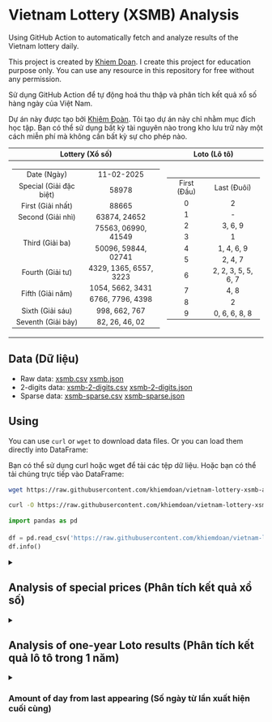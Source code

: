 # Vietnam Lottery (XSMB) Analysis

Using GitHub Action to automatically fetch and analyze results of the Vietnam lottery daily.

This project is created by [Khiem Doan](https://github.com/khiemdoan). I create this project for education purpose only. You can use any resource in this repository for free without any permission.

Sử dụng GitHub Action để tự động hoá thu thập và phân tích kết quả xổ số hàng ngày của Việt Nam.

Dự án này được tạo bởi [Khiêm Đoàn](https://github.com/khiemdoan). Tôi tạo dự án này chỉ nhằm mục đích học tập. Bạn có thể sử dụng bất kỳ tài nguyên nào trong kho lưu trữ này một cách miễn phí mà không cần bất kỳ sự cho phép nào.

| Lottery (Xổ số) | Loto (Lô tô) |
| :------------: | :----------: |
| <table><tr><td>Date (Ngày)</td><td>11-02-2025</td></tr><tr><td>Special (Giải đặc biệt)</td><td>58978</td></tr><tr><td>First (Giải nhất)</td><td>88665</td></tr><tr><td>Second (Giải nhì)</td><td>63874, 24652</td></tr><tr><td rowspan="2">Third (Giải ba)</td><td>75563, 06990, 41549</td></tr><tr><td>50096, 59844, 02741</td></tr><tr><td>Fourth (Giải tư)</td><td>4329, 1365, 6557, 3223</td></tr><tr><td rowspan="2">Fifth (Giải năm)</td><td>1054, 5662, 3431</td></tr><tr><td>6766, 7796, 4398</td></tr><tr><td>Sixth (Giải sáu)</td><td>998, 662, 767</td></tr><tr><td>Seventh (Giải bảy)</td><td>82, 26, 46, 02</td></tr></table> | <table><tr><td>First (Đầu)</td><td>Last (Đuôi)</td></tr><tr><td>0</td><td>2</td></tr><tr><td>1</td><td>-</td></tr><tr><td>2</td><td>3, 6, 9</td></tr><tr><td>3</td><td>1</td></tr><tr><td>4</td><td>1, 4, 6, 9</td></tr><tr><td>5</td><td>2, 4, 7</td></tr><tr><td>6</td><td>2, 2, 3, 5, 5, 6, 7</td></tr><tr><td>7</td><td>4, 8</td></tr><tr><td>8</td><td>2</td></tr><tr><td>9</td><td>0, 6, 6, 8, 8</td></tr></table> |

## Data (Dữ liệu)

* Raw data: [xsmb.csv](https://raw.githubusercontent.com/khiemdoan/vietnam-lottery-xsmb-analysis/refs/heads/main/data/xsmb.csv) [xsmb.json](https://raw.githubusercontent.com/khiemdoan/vietnam-lottery-xsmb-analysis/refs/heads/main/data/xsmb.json)
* 2-digits data: [xsmb-2-digits.csv](https://raw.githubusercontent.com/khiemdoan/vietnam-lottery-xsmb-analysis/refs/heads/main/data/xsmb-2-digits.csv) [xsmb-2-digits.json](https://raw.githubusercontent.com/khiemdoan/vietnam-lottery-xsmb-analysis/refs/heads/main/data/xsmb-2-digits.json)
* Sparse data: [xsmb-sparse.csv](https://raw.githubusercontent.com/khiemdoan/vietnam-lottery-xsmb-analysis/refs/heads/main/data/xsmb-sparse.csv) [xsmb-sparse.json](https://raw.githubusercontent.com/khiemdoan/vietnam-lottery-xsmb-analysis/refs/heads/main/data/xsmb-sparse.json)

## Using

You can use `curl` or `wget` to download data files. Or you can load them directly into DataFrame:

Bạn có thể sử dụng curl hoặc wget để tải các tệp dữ liệu. Hoặc bạn có thể tải chúng trực tiếp vào DataFrame:

```sh
wget https://raw.githubusercontent.com/khiemdoan/vietnam-lottery-xsmb-analysis/refs/heads/main/data/xsmb.csv
```

```sh
curl -O https://raw.githubusercontent.com/khiemdoan/vietnam-lottery-xsmb-analysis/refs/heads/main/data/xsmb-2-digits.csv
```

```python
import pandas as pd

df = pd.read_csv('https://raw.githubusercontent.com/khiemdoan/vietnam-lottery-xsmb-analysis/refs/heads/main/data/xsmb-sparse.csv')
df.info()
```

<details>
  <summary><h2>Analysis of special prices (Phân tích kết quả xổ số)</h2></summary>
  <h3>Amount of day from last appearing (Số ngày từ lần xuất hiện cuối cùng)</h3>

  ![Delta](images/special_delta.jpg)

  <h3>Top 10 amount of day from last appearing (Top 10 số lâu chưa xuất hiện)</h3>

  ![Delta top 10](images/special_delta_top_10.jpg)
</details>

<details>
  <summary><h2>Analysis of one-year Loto results (Phân tích kết quả lô tô trong 1 năm)</h2></summary>

  Max: 124. Min: 64.

  Mean: 97.47. Standard deviation: 11.28.

  <h3>Detail (Chi tiết)</h3>

  ![Detail](images/heatmap.jpg)

  <h3>Top 10</h3>

  ![Top 10](images/top-10.jpg)

  <h3>Distribution (Phân bổ)</h3>

  ![Distribution](images/distribution.jpg)
</details>

<details>
  <summary><h3>Amount of day from last appearing (Số ngày từ lần xuất hiện cuối cùng)</h2></summary>

  ![Delta](images/delta.jpg)

  <h3>Top 10 amount of day from last appearing (Top 10 số lâu chưa xuất hiện)</h3>

  ![Delta top 10](images/delta_top_10.jpg)
</details>